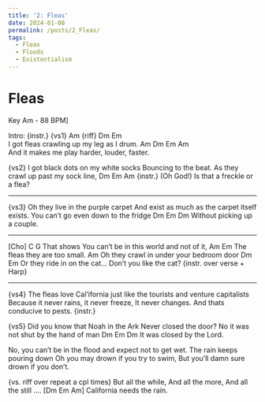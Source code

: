 ```yaml
---
title: '2: Fleas'
date: 2024-01-08
permalink: /posts/2_Fleas/
tags:
  - Fleas
  - Floods
  - Existentialism
---
```


Fleas
======

Key Am - 88 BPM]

Intro: {instr.}
{vs1}
        Am     {riff}                 Dm         Em      
I got fleas crawling up my leg         as I drum.
        Am             Dm     Em       Am      
And it makes me play harder, louder, faster. 

{vs2}
I got black dots on my white socks Bouncing to the beat.
As they crawl up past my sock line,
          Dm        Em            Am     {instr.}
(Oh God!) Is that a freckle or a flea?
- - -
{vs3}
Oh they live in the purple carpet
And exist as much as the carpet itself exists.
You can’t go even down to the fridge
Dm              Em      Dm
Without picking up a couple.
- - -
[Cho]         C                         G
That shows You can’t be in this world and not of it,
      Am                    Em
The fleas they are too small.
         Am
Oh they crawl in under your bedroom door
  Dm    Em
Or they ride in on the cat... Don’t you like the cat?
{instr. over verse + Harp}
- - -
{vs4}
The fleas love Cal’ifornia just like the tourists and venture capitalists
Because it never rains, it never freeze, It never changes.
And thats conducive to pests.
{instr.}

{vs5}
Did you know that Noah in the Ark Never closed the door?
No it was not shut by the hand of man
        Dm     Em     Dm
It was closed by the Lord.

No, you can’t be in the flood and expect not to get wet.
The rain keeps pouring down
Oh you may drown if you try to swim,
But you’ll damn sure drown if you don’t.

{vs. riff over repeat a cpl times}
But all the while, 
And all the more,
And all the still ….
[Dm Em Am]
California needs the rain.